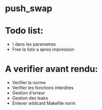 push_swap
=========

Todo list:
==========
- \ dans les parametres
- Free la liste a apres impression

A verifier avant rendu:
======================
- Verifier la norme
- Verifier les fonctions interdites
- Gestion d'erreur
- Gestion des leaks
- Enlever wildcard Makefile norm
